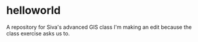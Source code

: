 # helloworld
A repository for Siva's advanced GIS class
I'm making an edit because the class exercise asks us to.
